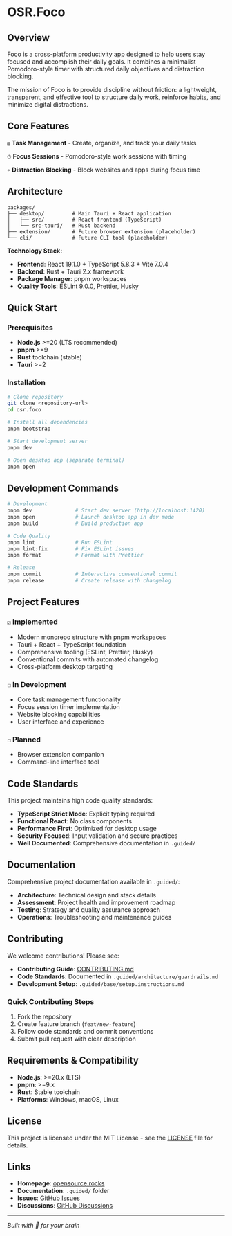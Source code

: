 # OSR.Foco

## Overview

Foco is a cross-platform productivity app designed to help users stay focused and accomplish their daily goals. It combines a minimalist Pomodoro-style timer with structured daily objectives and distraction blocking.

The mission of Foco is to provide discipline without friction: a lightweight, transparent, and effective tool to structure daily work, reinforce habits, and minimize digital distractions.

## Core Features

`▤` **Task Management** - Create, organize, and track your daily tasks

`⏱` **Focus Sessions** - Pomodoro-style work sessions with timing

`☂` **Distraction Blocking** - Block websites and apps during focus time

## Architecture

```
packages/
├── desktop/         # Main Tauri + React application
│   ├── src/         # React frontend (TypeScript)
│   └── src-tauri/   # Rust backend
├── extension/       # Future browser extension (placeholder)
└── cli/             # Future CLI tool (placeholder)
```

**Technology Stack:**

- **Frontend**: React 19.1.0 + TypeScript 5.8.3 + Vite 7.0.4
- **Backend**: Rust + Tauri 2.x framework
- **Package Manager**: pnpm workspaces
- **Quality Tools**: ESLint 9.0.0, Prettier, Husky

## Quick Start

### Prerequisites

- **Node.js** >=20 (LTS recommended)
- **pnpm** >=9
- **Rust** toolchain (stable)
- **Tauri** >=2

### Installation

```bash
# Clone repository
git clone <repository-url>
cd osr.foco

# Install all dependencies
pnpm bootstrap

# Start development server
pnpm dev

# Open desktop app (separate terminal)
pnpm open
```

## Development Commands

```bash
# Development
pnpm dev              # Start dev server (http://localhost:1420)
pnpm open             # Launch desktop app in dev mode
pnpm build            # Build production app

# Code Quality
pnpm lint             # Run ESLint
pnpm lint:fix         # Fix ESLint issues
pnpm format           # Format with Prettier

# Release
pnpm commit           # Interactive conventional commit
pnpm release          # Create release with changelog
```

## Project Features

### `☑` Implemented

- Modern monorepo structure with pnpm workspaces
- Tauri + React + TypeScript foundation
- Comprehensive tooling (ESLint, Prettier, Husky)
- Conventional commits with automated changelog
- Cross-platform desktop targeting

### `☐` In Development

- Core task management functionality
- Focus session timer implementation
- Website blocking capabilities
- User interface and experience

### `☐` Planned

- Browser extension companion
- Command-line interface tool

## Code Standards

This project maintains high code quality standards:

- **TypeScript Strict Mode**: Explicit typing required
- **Functional React**: No class components
- **Performance First**: Optimized for desktop usage
- **Security Focused**: Input validation and secure practices
- **Well Documented**: Comprehensive documentation in `.guided/`

## Documentation

Comprehensive project documentation available in `.guided/`:

- **Architecture**: Technical design and stack details
- **Assessment**: Project health and improvement roadmap
- **Testing**: Strategy and quality assurance approach
- **Operations**: Troubleshooting and maintenance guides

## Contributing

We welcome contributions! Please see:

- **Contributing Guide**: [CONTRIBUTING.md](CONTRIBUTING.md)
- **Code Standards**: Documented in `.guided/architecture/guardrails.md`
- **Development Setup**: `.guided/base/setup.instructions.md`

### Quick Contributing Steps

1. Fork the repository
2. Create feature branch (`feat/new-feature`)
3. Follow code standards and commit conventions
4. Submit pull request with clear description

## Requirements & Compatibility

- **Node.js**: >=20.x (LTS)
- **pnpm**: >=9.x
- **Rust**: Stable toolchain
- **Platforms**: Windows, macOS, Linux

## License

This project is licensed under the MIT License - see the [LICENSE](LICENSE) file for details.

## Links

- **Homepage**: [opensource.rocks](https://opensource.rocks)
- **Documentation**: `.guided/` folder
- **Issues**: [GitHub Issues](https://github.com/platformrocks/osr.foco/issues)
- **Discussions**: [GitHub Discussions](https://github.com/platformrocks/osr.foco/discussions)

---

_Built with 💚 for your brain_
